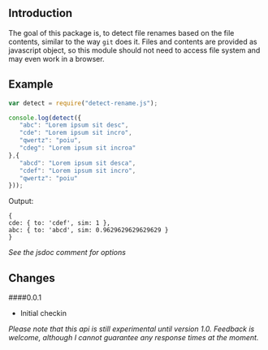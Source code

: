 Introduction
------------

The goal of this package is, to detect file renames based on the file contents, similar to the way `git` does it.
Files and contents are provided as javascript object, so this module should not need to access file system and
may even work in a browser.


Example
-------

```js
var detect = require("detect-rename.js");

console.log(detect({
   "abc": "Lorem ipsum sit desc",
   "cde": "Lorem ipsum sit incro",
   "qwertz": "poiu",
   "cdeg": "Lorem ipsum sit incroa"
},{
   "abcd": "Lorem ipsum sit desca",
   "cdef": "Lorem ipsum sit incro",
   "qwertz": "poiu"
}));
```

Output:
```
{
cde: { to: 'cdef', sim: 1 },
abc: { to: 'abcd', sim: 0.9629629629629629 }
}
```

*See the jsdoc comment for options*


Changes
--------

####0.0.1
  * Initial checkin



*Please note that this api is still experimental until version 1.0. Feedback is welcome, although I cannot guarantee any response times at the moment.*
